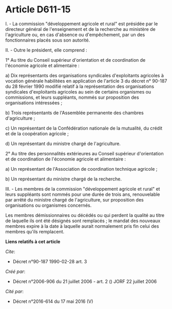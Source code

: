 # Article D611-15

I. - La commission "développement agricole et rural" est présidée par le directeur général de l'enseignement et de la
recherche au ministère de l'agriculture ou, en cas d'absence ou d'empêchement, par un des fonctionnaires placés sous son
autorité.

II. - Outre le président, elle comprend :

1° Au titre du Conseil supérieur d'orientation et de coordination de l'économie agricole et alimentaire :

a) Dix représentants des organisations syndicales d'exploitants agricoles à vocation générale habilitées en application de
l'article 3 du décret n° 90-187 du 28 février 1990 modifié relatif à la représentation des organisations syndicales
d'exploitants agricoles au sein de certains organismes ou commissions, et leurs suppléants, nommés sur proposition des
organisations intéressées ;

b) Trois représentants de l'Assemblée permanente des chambres d'agriculture ;

c) Un représentant de la Confédération nationale de la mutualité, du crédit et de la coopération agricole ;

d) Un représentant du ministre chargé de l'agriculture.

2° Au titre des personnalités extérieures au Conseil supérieur d'orientation et de coordination de l'économie agricole et
alimentaire :

a) Un représentant de l'Association de coordination technique agricole ;

b) Un représentant du ministre chargé de la recherche.

III. - Les membres de la commission "développement agricole et rural" et leurs suppléants sont nommés pour une durée de trois
ans, renouvelable par arrêté du ministre chargé de l'agriculture, sur proposition des organisations ou organismes concernés.

Les membres démissionnaires ou décédés ou qui perdent la qualité au titre de laquelle ils ont été désignés sont remplacés ;
le mandat des nouveaux membres expire à la date à laquelle aurait normalement pris fin celui des membres qu'ils remplacent.

**Liens relatifs à cet article**

_Cite_:

  - Décret n°90-187 1990-02-28 art. 3

_Créé par_:

  - Décret n°2006-906 du 21 juillet 2006 - art. 2 () JORF 22 juillet 2006

_Cité par_:

  - Décret n°2016-614 du 17 mai 2016 (V)
